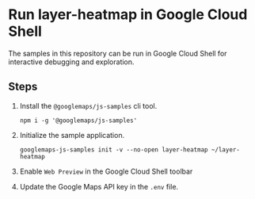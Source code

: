 # Run layer-heatmap in Google Cloud Shell

The samples in this repository can be run in Google Cloud Shell for interactive debugging and exploration.

## Steps

1. Install the `@googlemaps/js-samples` cli tool.

    ```
    npm i -g '@googlemaps/js-samples'
    ```
1. Initialize the sample application. 
    ```
    googlemaps-js-samples init -v --no-open layer-heatmap ~/layer-heatmap
    ```
1. Enable `Web Preview` in the Google Cloud Shell toolbar
1. Update the Google Maps API key in the `.env` file.
